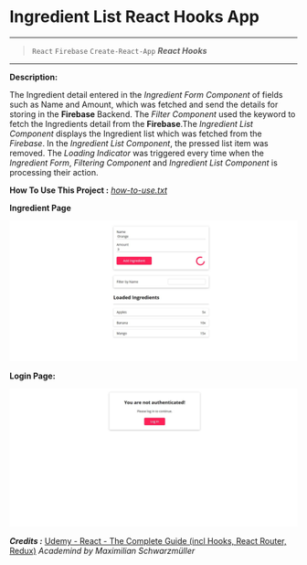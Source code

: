 # Ingredient List React Hooks App

---

> `React`  `Firebase`  `Create-React-App`       ***React Hooks***

---

**Description:**

  The Ingredient detail entered in the *Ingredient Form Component* of fields such as Name and Amount, 
 which was fetched and send the details for storing in the **Firebase** Backend. The *Filter Component* used the keyword 
 to fetch the Ingredients detail from the **Firebase**.The *Ingredient List Component* displays the Ingredient list 
 which was fetched from the *Firebase*. In the *Ingredient List Component*, the pressed list item was removed. 
 The *Loading Indicator* was triggered every time when the *Ingredient Form*, *Filtering Component* and 
 *Ingredient List Component* is processing their action.

  
**How To Use This Project :**  *[how-to-use.txt](/IngredientListUsingReactHooks/how-to-use.txt)*


**Ingredient Page**

![Ingredient Page](/IngredientListUsingReactHooks/webpages/ingredient.JPG)

**Login Page:**

![LogIn Page](/IngredientListUsingReactHooks/webpages/login.jpg)

***Credits :*** [ Udemy - React - The Complete Guide (incl Hooks, React Router, Redux)](https://www.udemy.com/course/react-the-complete-guide-incl-redux/) *Academind by Maximilian Schwarzmüller*

    
    
  
